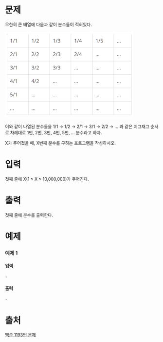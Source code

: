 # 문제

무한히 큰 배열에 다음과 같이 분수들이 적혀있다.

![](배열.png)

이와 같이 나열된 분수들을 1/1 → 1/2 → 2/1 → 3/1 → 2/2 → … 과 같은 지그재그 순서로 차례대로 1번, 2번, 3번, 4번, 5번, … 분수라고 하자.

X가 주어졌을 때, X번째 분수를 구하는 프로그램을 작성하시오.

# 입력
첫째 줄에 X(1 ≤ X ≤ 10,000,000)가 주어진다.

# 출력
첫째 줄에 분수를 출력한다.

# 예제
### 예제 1
#### 입력 
```
-
```
#### 출력
```
-
```

# 출처
[백준 1193번 문제](https://www.acmicpc.net/problem/1193)


